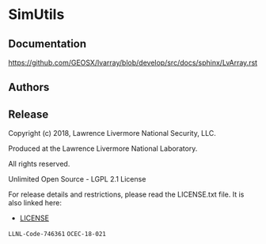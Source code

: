 # SimUtils

Documentation
---------------------

https://github.com/GEOSX/lvarray/blob/develop/src/docs/sphinx/LvArray.rst

Authors
-------


Release
-------

Copyright (c) 2018, Lawrence Livermore National Security, LLC.

Produced at the Lawrence Livermore National Laboratory.

All rights reserved.

Unlimited Open Source - LGPL 2.1 License

For release details and restrictions, please read the LICENSE.txt file.
It is also linked here:
- [LICENSE](./LICENSE)

`LLNL-Code-746361`  `OCEC-18-021`
